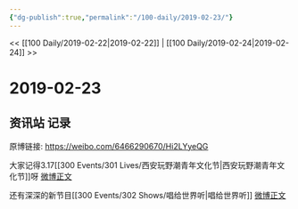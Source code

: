 ```yaml
---
{"dg-publish":true,"permalink":"/100-daily/2019-02-23/"}
---
```



<< [[100 Daily/2019-02-22\|2019-02-22]] | [[100 Daily/2019-02-24\|2019-02-24]] >>

# 2019-02-23

## 资讯站 记录

原博链接: https://weibo.com/6466290670/Hi2LYyeQG

大家记得3.17[[300 Events/301 Lives/西安玩野潮青年文化节\|西安玩野潮青年文化节]]呀
[微博正文](https://weibo.com/detail/4342117528540646)

还有深深的新节目[[300 Events/302 Shows/唱给世界听\|唱给世界听]]
[微博正文](https://weibo.com/detail/4342575651955247)
